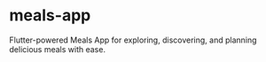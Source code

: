 # meals-app
Flutter-powered Meals App for exploring, discovering, and planning delicious meals with ease.
